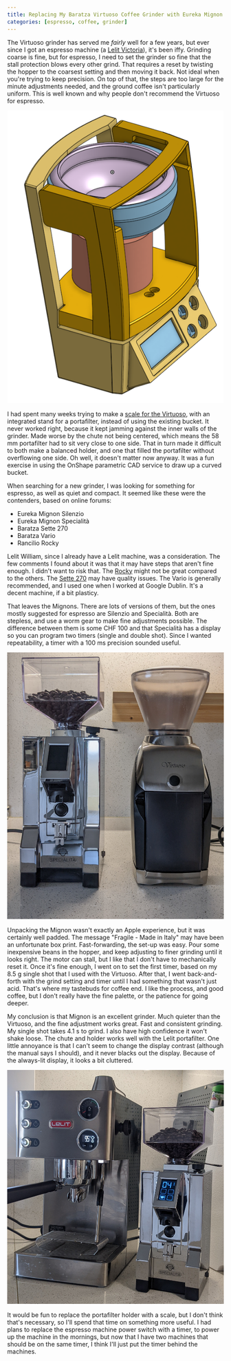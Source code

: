 ```yaml
---
title: Replacing My Baratza Virtuoso Coffee Grinder with Eureka Mignon Specialità
categories: [espresso, coffee, grinder]
---
```


The Virtuoso grinder has served me *fairly* well for a few years, but
ever since I got an espresso machine (a [Lelit
Victoria](https://lelit.com/product/victoria-pl91t/)), it's been
iffy. Grinding coarse is fine, but for espresso, I need to set the
grinder so fine that the stall protection blows every other
grind. That requires a reset by twisting the hopper to the coarsest
setting and then moving it back. Not ideal when you're trying to keep
precision. On top of that, the steps are too large for the minute
adjustments needed, and the ground coffee isn't particularly
uniform. This is well known and why people don't recommend the
Virtuoso for espresso.

![Isometric view of the CAD model for a scale to fit the Virtuoso](assets/2022-02-21-virtuoso-scale.png)

I had spent many weeks trying to make a [scale for the
Virtuoso](https://cad.onshape.com/documents/42589db6b3cab6c39dec939f/w/87505507d00bc98e5bff7f46/e/a2b25a5eca60e523abdbe7ee),
with an integrated stand for a portafilter, instead of using the
existing bucket. It never worked right, because it kept jamming
against the inner walls of the grinder. Made worse by the chute not
being centered, which means the 58 mm portafilter had to sit very
close to one side. That in turn made it difficult to both make a
balanced holder, and one that filled the portafilter without
overflowing one side. Oh well, it doesn't matter now anyway. It was a
fun exercise in using the OnShape parametric CAD service to draw up a
curved bucket.

When searching for a new grinder, I was looking for something for
espresso, as well as quiet and compact. It seemed like these were the
contenders, based on online forums:

* Eureka Mignon Silenzio
* Eureka Mignon Specialità
* Baratza Sette 270
* Baratza Vario
* Rancilio Rocky

Lelit William, since I already have a Lelit machine, was a
consideration. The few comments I found about it was that it may have
steps that aren't fine enough. I didn't want to risk that. The
[Rocky](https://www.reddit.com/r/espresso/comments/pa1gwf/eureka_mignon_silenzio_vs_vario_vs_rocky/)
might not be great compared to the others. The [Sette
270](https://www.reddit.com/r/espresso/comments/regaub/espresso_grinder_eureka_mignon_notte_vs_sette_270/)
may have quality issues. The Vario is generally recommended, and I
used one when I worked at Google Dublin. It's a decent machine, if a
bit plasticy.

That leaves the Mignons. There are lots of versions of them, but the
ones mostly suggested for espresso are Silenzio and Specialità. Both
are stepless, and use a worm gear to make fine adjustments
possible. The difference between them is some CHF 100 and that
Specialità has a display so you can program two timers (single and
double shot). Since I wanted repeatability, a timer with a 100 ms
precision sounded useful.

![Mignon and Virtuoso side-by-side](/assets/2022-02-21-mignon-virtuoso.jpg)

Unpacking the Mignon wasn't exactly an Apple experience, but it was
certainly well padded. The message "Fragile - Made in Italy" may have
been an unfortunate box print. Fast-forwarding, the set-up was
easy. Pour some inexpensive beans in the hopper, and keep adjusting to
finer grinding until it looks right. The motor can stall, but I like
that I don't have to mechanically reset it. Once it's fine enough, I
went on to set the first timer, based on my 8.5 g single shot that I
used with the Virtuoso. After that, I went back-and-forth with the
grind setting and timer until I had something that wasn't just
acid. That's where my tastebuds for coffee end. I like the process,
and good coffee, but I don't really have the fine palette, or the
patience for going deeper.

My conclusion is that Mignon is an excellent grinder. Much quieter
than the Virtuoso, and the fine adjustment works great. Fast and
consistent grinding. My single shot takes 4.1 s to grind. I also have
high confidence it won't shake loose. The chute and holder works well
with the Lelit portafilter. One little annoyance is that I can't seem
to change the display contrast (although the manual says I should),
and it never blacks out the display. Because of the always-lit
display, it looks a bit cluttered.

![Victoria and Mignon side-by-side](/assets/2022-02-21-victoria-mignon.jpg)

It would be fun to replace the portafilter holder with a scale, but I
don't think that's necessary, so I'll spend that time on something
more useful. I had plans to replace the espresso machine power switch
with a timer, to power up the machine in the mornings, but now that I
have two machines that should be on the same timer, I think I'll just
put the timer behind the machines.
